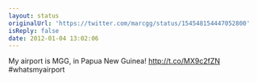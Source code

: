 ```yaml
---
layout: status
originalUrl: 'https://twitter.com/marcgg/status/154548154447052800'
isReply: false
date: 2012-01-04 13:02:06
---
```


My airport is MGG, in Papua New Guinea! http://t.co/MX9c2fZN #whatsmyairport
